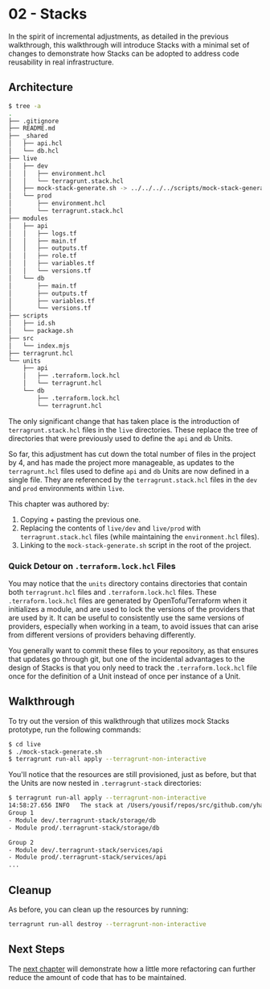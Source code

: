 # 02 - Stacks

In the spirit of incremental adjustments, as detailed in the previous walkthrough, this walkthrough will introduce Stacks with a minimal set of changes to demonstrate how Stacks can be adopted to address code reusability in real infrastructure.

## Architecture

```bash
$ tree -a 
.
├── .gitignore
├── README.md
├── _shared
│   ├── api.hcl
│   └── db.hcl
├── live
│   ├── dev
│   │   ├── environment.hcl
│   │   └── terragrunt.stack.hcl
│   ├── mock-stack-generate.sh -> ../../../../scripts/mock-stack-generate.sh
│   └── prod
│       ├── environment.hcl
│       └── terragrunt.stack.hcl
├── modules
│   ├── api
│   │   ├── logs.tf
│   │   ├── main.tf
│   │   ├── outputs.tf
│   │   ├── role.tf
│   │   ├── variables.tf
│   │   └── versions.tf
│   └── db
│       ├── main.tf
│       ├── outputs.tf
│       ├── variables.tf
│       └── versions.tf
├── scripts
│   ├── id.sh
│   └── package.sh
├── src
│   └── index.mjs
├── terragrunt.hcl
└── units
    ├── api
    │   ├── .terraform.lock.hcl
    │   └── terragrunt.hcl
    └── db
        ├── .terraform.lock.hcl
        └── terragrunt.hcl
```

The only significant change that has taken place is the introduction of `terragrunt.stack.hcl` files in the `live` directories. These replace the tree of directories that were previously used to define the `api` and `db` Units.

So far, this adjustment has cut down the total number of files in the project by 4, and has made the project more manageable, as updates to the `terragrunt.hcl` files used to define `api` and `db` Units are now defined in a single file. They are referenced by the `terragrunt.stack.hcl` files in the `dev` and `prod` environments within `live`.

This chapter was authored by:
1. Copying + pasting the previous one.
2. Replacing the contents of `live/dev` and `live/prod` with `terragrunt.stack.hcl` files (while maintaining the `environment.hcl` files).
3. Linking to the `mock-stack-generate.sh` script in the root of the project.

### Quick Detour on `.terraform.lock.hcl` Files

You may notice that the `units` directory contains directories that contain both `terragrunt.hcl` files and `.terraform.lock.hcl` files. These `.terraform.lock.hcl` files are generated by OpenTofu/Terraform when it initializes a module, and are used to lock the versions of the providers that are used by it. It can be useful to consistently use the same versions of providers, especially when working in a team, to avoid issues that can arise from different versions of providers behaving differently.

You generally want to commit these files to your repository, as that ensures that updates go through git, but one of the incidental advantages to the design of Stacks is that you only need to track the `.terraform.lock.hcl` file once for the definition of a Unit instead of once per instance of a Unit.

## Walkthrough

To try out the version of this walkthrough that utilizes mock Stacks prototype, run the following commands:

```bash
$ cd live
$ ./mock-stack-generate.sh
$ terragrunt run-all apply --terragrunt-non-interactive
```

You'll notice that the resources are still provisioned, just as before, but that the Units are now nested in `.terragrunt-stack` directories:

```bash
$ terragrunt run-all apply --terragrunt-non-interactive
14:58:27.656 INFO   The stack at /Users/yousif/repos/src/github.com/yhakbar/terragrunt-3313-stacks-walkthrough/walkthrough/05-aws/02-stacks/live will be processed in the following order for command apply:
Group 1
- Module dev/.terragrunt-stack/storage/db
- Module prod/.terragrunt-stack/storage/db

Group 2
- Module dev/.terragrunt-stack/services/api
- Module prod/.terragrunt-stack/services/api
...
```

## Cleanup

As before, you can clean up the resources by running:

```bash
terragrunt run-all destroy --terragrunt-non-interactive
```

## Next Steps

The [next chapter](../03-no-shared/) will demonstrate how a little more refactoring can further reduce the amount of code that has to be maintained.

